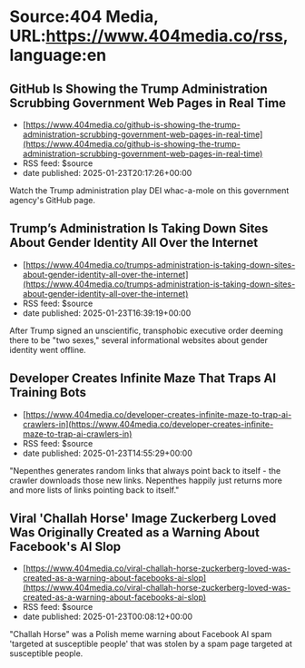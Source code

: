 # Source:404 Media, URL:https://www.404media.co/rss, language:en

## GitHub Is Showing the Trump Administration Scrubbing Government Web Pages in Real Time
 - [https://www.404media.co/github-is-showing-the-trump-administration-scrubbing-government-web-pages-in-real-time](https://www.404media.co/github-is-showing-the-trump-administration-scrubbing-government-web-pages-in-real-time)
 - RSS feed: $source
 - date published: 2025-01-23T20:17:26+00:00

Watch the Trump administration play DEI whac-a-mole on this government agency's GitHub page.

## Trump’s Administration Is Taking Down Sites About Gender Identity All Over the Internet
 - [https://www.404media.co/trumps-administration-is-taking-down-sites-about-gender-identity-all-over-the-internet](https://www.404media.co/trumps-administration-is-taking-down-sites-about-gender-identity-all-over-the-internet)
 - RSS feed: $source
 - date published: 2025-01-23T16:39:19+00:00

After Trump signed an unscientific, transphobic executive order deeming there to be "two sexes," several informational websites about gender identity went offline.

## Developer Creates Infinite Maze That Traps AI Training Bots
 - [https://www.404media.co/developer-creates-infinite-maze-to-trap-ai-crawlers-in](https://www.404media.co/developer-creates-infinite-maze-to-trap-ai-crawlers-in)
 - RSS feed: $source
 - date published: 2025-01-23T14:55:29+00:00

"Nepenthes generates random links that always point back to itself - the crawler downloads those new links. Nepenthes happily just returns more and more lists of links pointing back to itself."

## Viral 'Challah Horse' Image Zuckerberg Loved Was Originally Created as a Warning About Facebook's AI Slop
 - [https://www.404media.co/viral-challah-horse-zuckerberg-loved-was-created-as-a-warning-about-facebooks-ai-slop](https://www.404media.co/viral-challah-horse-zuckerberg-loved-was-created-as-a-warning-about-facebooks-ai-slop)
 - RSS feed: $source
 - date published: 2025-01-23T00:08:12+00:00

"Challah Horse" was a Polish meme warning about Facebook AI spam 'targeted at susceptible people' that was stolen by a spam page targeted at susceptible people.


